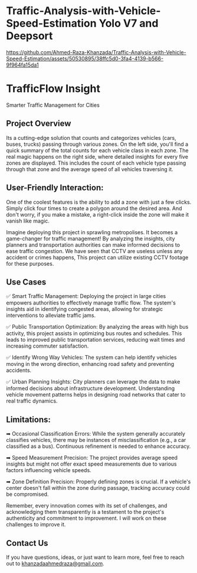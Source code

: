 # Traffic-Analysis-with-Vehicle-Speed-Estimation Yolo V7 and Deepsort



https://github.com/Ahmed-Raza-Khanzada/Traffic-Analysis-with-Vehicle-Speed-Estimation/assets/50530895/38ffc5d0-3fa4-4139-b566-9f964fa15da1


<!DOCTYPE html>
<html lang="en">

<body>
    <div class="header">
        <h1>TrafficFlow Insight</h1>
        <p>Smarter Traffic Management for Cities</p>

  </div>
        <div class="section">
            <h2>Project Overview</h2>
            <p>Its a cutting-edge solution that counts and categorizes vehicles (cars, buses, trucks) passing through various zones. On the left side, you'll find a quick summary of the total counts for each vehicle class in each zone. The real magic happens on the right side, where detailed insights for every five zones are displayed. This includes the count of each vehicle type passing through that zone and the average speed of all vehicles traversing it.
</p>
        </div>
        <div class="section">
            <h2>User-Friendly Interaction:</h2>
            <p>One of the coolest features is the ability to add a zone with just a few clicks. Simply click four times to create a polygon around the desired area. And don't worry, if you make a mistake, a right-click inside the zone will make it vanish like magic.

Imagine deploying this project in sprawling metropolises. It becomes a game-changer for traffic management! By analyzing the insights, city planners and transportation authorities can make informed decisions to ease traffic congestion. We have seen that CCTV are useless unless any accident or crimes happens, This project can utilize existing CCTV footage for these purposes.
</p>
        </div>
        <div class="section">
            <h2>Use Cases</h2>
            <p>✅ Smart Traffic Management: Deploying the project in large cities empowers authorities to effectively manage traffic flow. The system's insights aid in identifying congested areas, allowing for strategic interventions to alleviate traffic jams.

✅ Public Transportation Optimization: By analyzing the areas with high bus activity, this project assists in optimizing bus routes and schedules. This leads to improved public transportation services, reducing wait times and increasing commuter satisfaction.

✅ Identify Wrong Way Vehicles: The system can help identify vehicles moving in the wrong direction, enhancing road safety and preventing accidents.

✅ Urban Planning Insights: City planners can leverage the data to make informed decisions about infrastructure development. Understanding vehicle movement patterns helps in designing road networks that cater to real traffic dynamics.</p>
        </div>
        <!-- More sections... -->
        <div class="section">
            <h2>Limitations:</h2>
            <p>➡ Occasional Classification Errors: While the system generally accurately classifies vehicles, there may be instances of misclassification (e.g., a car classified as a bus). Continuous refinement is needed to enhance accuracy.

➡ Speed Measurement Precision: The project provides average speed insights but might not offer exact speed measurements due to various factors influencing vehicle speeds.

➡ Zone Definition Precision: Properly defining zones is crucial. If a vehicle's center doesn't fall within the zone during passage, tracking accuracy could be compromised.

Remember, every innovation comes with its set of challenges, and acknowledging them transparently is a testament to the project's authenticity and commitment to improvement. I will work on these challenges to improve it.</p>
        </div>
        <div class="section">
            <h2>Contact Us</h2>
            <p>If you have questions, ideas, or just want to learn more, feel free to reach out to <a href="mailto:khanzadaahmedraza@gmail.com">khanzadaahmedraza@gmail.com</a>.</p>
        </div>
    </div>
</body>
</html>


